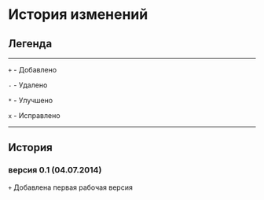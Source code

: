 # История изменений

## Легенда

---

`+` - Добавлено
 
`-` - Удалено

`*` - Улучшено

`x` - Исправлено

---



## История

### версия 0.1 (04.07.2014)
`+` Добавлена первая рабочая версия